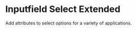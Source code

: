 
# Inputfield Select Extended

Add attributes to select options for a variety of applications.






